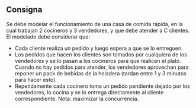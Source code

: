 ## Consigna

Se debe modelar el funcionamiento de una casa de comida rápida, en la cual trabajan 2
cocineros y 3 vendedores, y que debe atender a C clientes. El modelado debe considerar
que:
- Cada cliente realiza un pedido y luego espera a que se lo entreguen.
- Los pedidos que hacen los clientes son tomados por cualquiera de los vendedores y se lo pasan a los cocineros para que realicen el plato. Cuando no hay pedidos para atender, los vendedores aprovechan para reponer un pack de bebidas de la heladera (tardan entre
1 y 3 minutos para hacer esto).
- Repetidamente cada cocinero toma un pedido pendiente dejado por los vendedores, lo
cocina y se lo entrega directamente al cliente correspondiente.
Nota: maximizar la concurrencia.